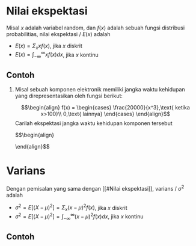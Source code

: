 # Nilai ekspektasi
Misal $x$ adalah variabel random, dan $f(x)$ adalah sebuah fungsi distribusi probabilitias, nilai ekspektasi / $E(x)$ adalah

- $E(x) = \Sigma_x xf(x)$, jika $x$ diskrit
- $E(x) = \int_{-\infty}^{\infty} xf(x)dx$, jika $x$ kontinu

## Contoh
1. Misal sebuah komponen elektronik memiliki jangka waktu kehidupan yang direpresentasikan oleh fungsi berikut:
   
   $$\begin{align}
   f(x) = 
   \begin{cases}
   \frac{20000}{x^3},\text{ ketika x>100}\\
   0,\text{ lainnya}
   \end{cases}
   \end{align}$$
   Carilah ekspektasi jangka waktu kehidupan komponen tersebut
   
   $$\begin{align}
   
   \end{align}$$

# Varians
Dengan pemisalan yang sama dengan [[#Nilai ekspektasi]], varians / $\sigma^2$ adalah

- $\sigma^2 = E[(X-\mu)^2] = \Sigma_x (x-\mu)^2f(x)$, jika $x$ diskrit
- $\sigma^2 = E[(X-\mu)^2] = \int_{-\infty}^{\infty} (x-\mu)^2 f(x)dx$, jika $x$ kontinu

## Contoh